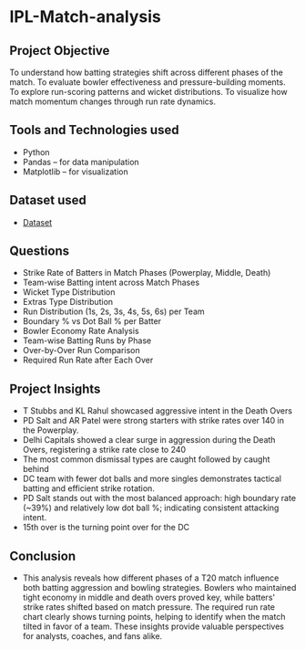 # IPL-Match-analysis
## Project Objective
To understand how batting strategies shift across different phases of the match.
To evaluate bowler effectiveness and pressure-building moments.
To explore run-scoring patterns and wicket distributions.
To visualize how match momentum changes through run rate dynamics.

## Tools and Technologies used
- Python
- Pandas – for data manipulation
- Matplotlib – for visualization

## Dataset used
- <a href="https://github.com/puvvaditeja/IPL-Match-analysis/blob/main/ipl_match_deliveries.xlsx">Dataset</a>

## Questions
- Strike Rate of Batters in Match Phases (Powerplay, Middle, Death)
- Team-wise Batting intent across Match Phases
- Wicket Type Distribution
- Extras Type Distribution
- Run Distribution (1s, 2s, 3s, 4s, 5s, 6s) per Team
- Boundary % vs Dot Ball % per Batter
- Bowler Economy Rate Analysis
- Team-wise Batting Runs by Phase
- Over-by-Over Run Comparison
- Required Run Rate after Each Over

## Project Insights
- T Stubbs and KL Rahul showcased aggressive intent in the Death Overs
- PD Salt and AR Patel were strong starters with strike rates over 140 in the Powerplay.
- Delhi Capitals showed a clear surge in aggression during the Death Overs, registering a strike rate close to 240
- The most common dismissal types are caught followed by caught behind
- DC team with fewer dot balls and more singles demonstrates tactical batting and efficient strike rotation.
- PD Salt stands out with the most balanced approach: high boundary rate (~39%) and relatively low dot ball %; indicating consistent attacking intent.
- 15th over is the turning point over for the DC

## Conclusion
- This analysis reveals how different phases of a T20 match influence both batting aggression and bowling strategies. Bowlers who maintained tight economy in middle and death overs proved key, while batters' strike rates shifted based on match pressure. The required run rate chart clearly shows turning points, helping to identify when the match tilted in favor of a team. These insights provide valuable perspectives for analysts, coaches, and fans alike.
  
